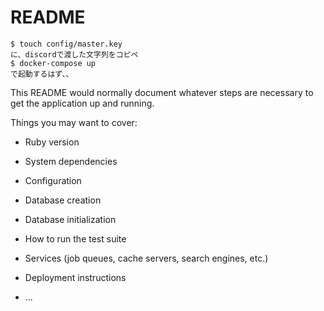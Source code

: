 # README

```
$ touch config/master.key
に、discordで渡した文字列をコピペ
$ docker-compose up
で起動するはず、、
```

This README would normally document whatever steps are necessary to get the
application up and running.

Things you may want to cover:

* Ruby version

* System dependencies

* Configuration

* Database creation

* Database initialization

* How to run the test suite

* Services (job queues, cache servers, search engines, etc.)

* Deployment instructions

* ...

